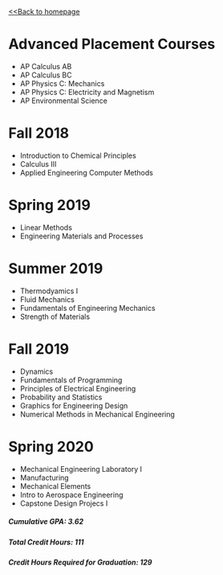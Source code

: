 [<<Back to homepage](https://liam-magargal.github.io/Liam-Magargal/)

# Advanced Placement Courses
* AP Calculus AB
* AP Calculus BC
* AP Physics C: Mechanics
* AP Physics C: Electricity and Magnetism
* AP Environmental Science

# Fall 2018
* Introduction to Chemical Principles
* Calculus III
* Applied Engineering Computer Methods

# Spring 2019
* Linear Methods
* Engineering Materials and Processes

# Summer 2019
* Thermodyamics I
* Fluid Mechanics
* Fundamentals of Engineering Mechanics
* Strength of Materials

# Fall 2019
* Dynamics
* Fundamentals of Programming
* Principles of Electrical Engineering
* Probability and Statistics
* Graphics for Engineering Design
* Numerical Methods in Mechanical Engineering

# Spring 2020
* Mechanical Engineering Laboratory I
* Manufacturing
* Mechanical Elements
* Intro to Aerospace Engineering
* Capstone Design Projecs I

##### Cumulative GPA: 3.62
##### Total Credit Hours: 111
##### Credit Hours Required for Graduation: 129

